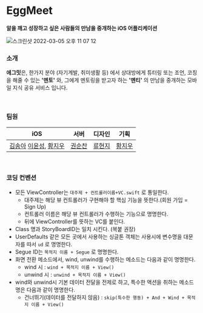 # EggMeet

**알을 깨고 성장하고 싶은 사람들의 만남을 중개하는 iOS 어플리케이션**

![스크린샷 2022-03-05 오후 11 07 12](https://user-images.githubusercontent.com/64069925/158045554-2a9043a5-f0a8-4744-ae41-d5103ce068d4.png)

### 소개
**에그밋**은, 한가지 분야 (자기계발, 취미생활 등) 에서 상대방에게 튜터링 또는 조언, 코칭을 해줄 수 있는 **'멘토'** 와, 그에게 멘토링을 받고자 하는 **'멘티'** 의 만남을 중개하는 모바일 지식 공유 서비스 입니다.

<br />

### 팀원
|iOS|서버|디자인|기획|
|------|---|---|---|
| [김송아](https://github.com/asong57) [이윤성](https://github.com/2yunseong), [황지우](https://github.com/earlysummer0303) | [권순찬](https://github.com/Kwon770) | [류현지](https://github.com/RyuHyeonji) | [황지우](https://github.com/earlysummer0303) |

<br />

### 코딩 컨벤션

- 모든 ViewController는 `대주제 + 컨트롤러이름+VC.swift` 로 통일한다.
    - 대주제는 해당 뷰 컨트롤러가 구현해야 할 핵심 기능을 뜻한다.(회원 가입 = Sign Up)
    - 컨트롤러 이름은 해당 뷰 컨트롤러가 수행하는 기능으로 명명한다.
    - 뒤에 ViewController를 뜻하는 VC를 붙인다.
- Class 명과 StoryBoardID는 일치 시킨다. (복붙 권장)
- UserDefaults 같은 모든 곳에서 사용하는 싱글톤 객체는 사용시에 변수명을 대문자를 따서 `ud` 로 명명한다.
- Segue ID는 `목적지 이름 + Segue` 로 명명한다.
- 화면 전환 메소드에서, wind, unwind를 수행하는 메소드는 다음과 같이 명명한다.
    - wind 시 : `wind + 목적지 이름 + View()`
    - unwind 시 : `unwind + 목적지 이름 + View()`
- wind와 unwind시 기본 데이터 전달을 전제로 하고, 특수한 액션을 취하는 메소드 명은 다음과 같이 명명한다.
    - 건너뛰기(데이터를 전달하지 않음) : `skip(특수한 행동) + And + Wind + 목적지 이름 + View()`
